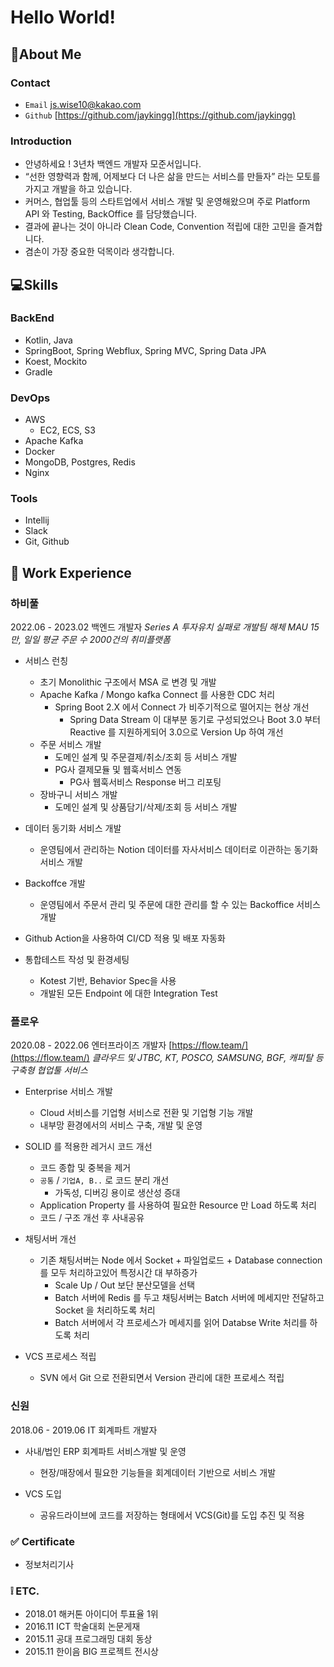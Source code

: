 # Hello World!
## 🙋‍About Me
### **Contact**
- `Email` js.wise10@kakao.com
- `Github` [https://github.com/jaykingg](https://github.com/jaykingg)
### **Introduction**

- 안녕하세요 ! 3년차 백엔드 개발자 모준서입니다.
- “선한 영향력과 함께, 어제보다 더 나은 삶을 만드는 서비스를 만들자” 라는 모토를 가지고 개발을 하고 있습니다.
- 커머스, 협업툴 등의 스타트업에서 서비스 개발 및 운영해왔으며 주로 Platform API 와 Testing, BackOffice 를 담당했습니다.
- 결과에 끝나는 것이 아니라 Clean Code, Convention 적립에 대한 고민을 즐겨합니다.
- 겸손이 가장 중요한 덕목이라 생각합니다.

## 💻Skills

### BackEnd
- Kotlin, Java
- SpringBoot, Spring Webflux, Spring MVC, Spring Data JPA
- Koest, Mockito
- Gradle

### DevOps
- AWS
    - EC2, ECS, S3
- Apache Kafka
- Docker
- MongoDB, Postgres, Redis
- Nginx

### Tools
- Intellij
- Slack
- Git, Github

## 🔆 Work Experience

### 하비풀
2022.06 - 2023.02
백엔드 개발자
*Series A 투자유치 실패로 개발팀 해체*
*MAU 15만, 일일 평균 주문 수 2000건의 취미플랫폼*
</br>
- 서비스 런칭
    - 초기 Monolithic 구조에서 MSA 로 변경 및 개발
    - Apache Kafka / Mongo kafka Connect 를 사용한 CDC 처리
        - Spring Boot 2.X 에서 Connect 가 비주기적으로 떨어지는 현상 개선
            - Spring Data Stream 이 대부분 동기로 구성되었으나 Boot 3.0 부터 Reactive 를 지원하게되어 3.0으로 Version Up 하여 개선
    - 주문 서비스 개발
        - 도메인 설계 및 주문결제/취소/조회 등 서비스 개발
        - PG사 결제모듈 및 웹훅서비스 연동
            - PG사 웹훅서비스 Response 버그 리포팅
    - 장바구니 서비스 개발
        - 도메인 설계 및 상품담기/삭제/조회 등 서비스 개발

- 데이터 동기화 서비스 개발
    - 운영팀에서 관리하는 Notion 데이터를 자사서비스 데이터로 이관하는 동기화 서비스 개발

- Backoffce 개발
    - 운영팀에서 주문서 관리 및 주문에 대한 관리를 할 수 있는 Backoffice 서비스 개발

- Github Action을 사용하여 CI/CD  적용 및 배포 자동화

- 통합테스트 작성 및 환경세팅
    - Kotest 기반, Behavior Spec을 사용
    - 개발된 모든 Endpoint 에 대한 Integration Test

### 플로우
2020.08 - 2022.06
엔터프라이즈 개발자
[https://flow.team/](https://flow.team/)
*클라우드 및 JTBC, KT, POSCO, SAMSUNG, BGF, 캐피탈 등 구축형 협업툴 서비스*
- Enterprise 서비스 개발
    - Cloud 서비스를 기업형 서비스로 전환 및 기업형 기능 개발
    - 내부망 환경에서의 서비스 구축, 개발 및 운영

- SOLID 를 적용한 레거시 코드 개선
    - 코드 종합 및 중복을 제거
    - `공통` / `기업A, B..` 로 코드 분리 개선
        - 가독성, 디버깅 용이로 생산성 증대
    - Application Property 를 사용하여 필요한 Resource 만 Load 하도록 처리
    - 코드 / 구조 개선 후 사내공유

- 채팅서버 개선
    - 기존 채팅서버는 Node 에서 Socket + 파일업로드 + Database connection 를 모두 처리하고있어 특정시간 대 부하증가
        - Scale Up / Out 보단 분산모델을 선택
        - Batch 서버에 Redis 를 두고 채팅서버는 Batch 서버에 메세지만 전달하고 Socket 을 처리하도록 처리
        - Batch 서버에서 각 프로세스가 메세지를 읽어 Databse Write 처리를 하도록 처리

- VCS 프로세스 적립
    - SVN 에서 Git 으로 전환되면서 Version 관리에 대한 프로세스 적립

### 신원
2018.06 - 2019.06
IT 회계파트 개발자
- 사내/법인 ERP 회계파트 서비스개발 및 운영
    - 현장/매장에서 필요한 기능들을 회계데이터 기반으로 서비스 개발

- VCS 도입
    - 공유드라이브에 코드를 저장하는 형태에서 VCS(Git)를 도입 추진 및 적용

### ✅ Certificate
- 정보처리기사
### ❕ ETC.
- 2018.01 해커톤 아이디어 투표율 1위
- 2016.11 ICT 학술대회 논문게재
- 2015.11 공대 프로그래밍 대회 동상
- 2015.11 한이음 BIG 프로젝트 전시상